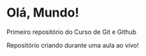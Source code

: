# Olá, Mundo!
 Primeiro repositório do Curso de Git e Github

 Repositório criando durante uma aula ao vivo!